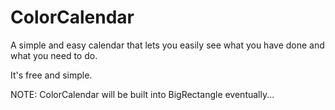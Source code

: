 ColorCalendar
=============

A simple and easy calendar that lets you easily see what you have done and what you need to do.

It's free and simple.

NOTE: ColorCalendar will be built into BigRectangle eventually...

